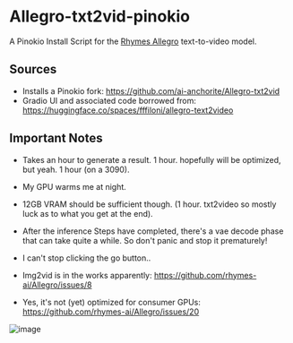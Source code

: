 # Allegro-txt2vid-pinokio
A Pinokio Install Script for the [Rhymes Allegro](https://github.com/rhymes-ai/Allegro) text-to-video model.

## Sources
* Installs a Pinokio fork: https://github.com/ai-anchorite/Allegro-txt2vid
* Gradio UI and associated code borrowed from: https://huggingface.co/spaces/fffiloni/allegro-text2video

## Important Notes
* Takes an hour to generate a result. 1 hour. hopefully will be optimized, but yeah. 1 hour (on a 3090). 
* My GPU warms me at night. 
* 12GB VRAM should be sufficient though. (1 hour. txt2video so mostly luck as to what you get at the end).
* After the inference Steps have completed, there's a vae decode phase that can take quite a while. So don't panic and stop it prematurely!
* I can't stop clicking the go button..

* Img2vid is in the works apparently: https://github.com/rhymes-ai/Allegro/issues/8
* Yes, it's not (yet) optimized for consumer GPUs: https://github.com/rhymes-ai/Allegro/issues/20


![image](https://github.com/user-attachments/assets/d25878c1-a691-4b5b-b0a5-545a988f9450)



